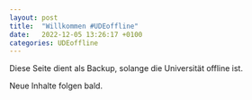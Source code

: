 ```yaml
---
layout: post
title:  "Willkommen #UDEoffline"
date:   2022-12-05 13:26:17 +0100
categories: UDEoffline
---
```


Diese Seite dient als Backup, solange die Universität offline ist.

Neue Inhalte folgen bald.
